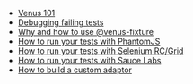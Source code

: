<ul class="tutorials">
  <li><a href="/tutorials/101">Venus 101</a></li>
  <li><a href="/tutorials/debugging">Debugging failing tests</a></li>
  <li><a href="/tutorials/fixtures">Why and how to use @venus-fixture</a></li>
  <li><a href="/tutorials/phantomjs">How to run your tests with PhantomJS</a></li>
  <li><a href="/tutorials/selenium">How to run your tests with Selenium RC/Grid</a></li>
  <li><a href="/tutorials/saucelabs">How to run your tests with Sauce Labs</a></li>
  <li><a href="/tutorials/adaptor">How to build a custom adaptor</a></li>
</ul>
